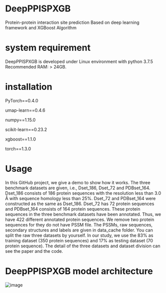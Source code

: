 # **DeepPPISPXGB** 
Protein-protein interaction site prediction Based on deep learning framework and XGBoost Algorithm

# **system requirement** 
DeepPPISPXGB is developed under Linux environment with python 3.7.5 Recommended RAM: > 24GB. 
# **installation** 

PyTorch==0.4.0

umap-learn==0.4.6

numpy==1.15.0

scikit-learn==0.23.2

xgboost==1.1.0

torch==1.3.0

# **Usage** 

In this GitHub project, we give a demo to show how it works. 
The three benchmark datasets are given, i.e., Dset_186, Dset_72 and PDBset_164.
Dset_186 consists of 186 protein sequences with the resolution less than 3.0 Å with sequence homology less than 25%.
Dset_72 and PDBset_164 were constructed as the same as Dset_186. Dset_72 has 72 protein sequences and PDBset_164 consists of 164 protein sequences. 
These protein sequences in the three benchmark datasets have been annotated. 
Thus, we have 422 different annotated protein sequences. We remove two protein sequences for they do not have PSSM file.
The PSSMs, raw sequences, secondary structures and labels are given in data_cache folder. 
You can split the raw three datasets by yourself. In our study, we use the 83% as training dataset (350 protein sequences) and 17% as testing dataset (70 protein sequence). 
The detail of the three datasets and dataset division can see the paper and the code.

# **DeepPPISPXGB model architecture** 
![image](https://user-images.githubusercontent.com/52057084/113835819-e23a8b00-97be-11eb-8fa7-12984acf2db1.png)
